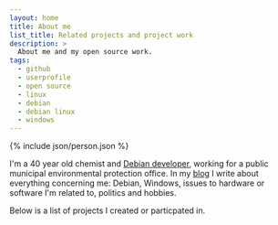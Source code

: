 ```yaml
---
layout: home
title: About me
list_title: Related projects and project work
description: >
  About me and my open source work.
tags:
  - github
  - userprofile
  - open source
  - linux
  - debian
  - debian linux
  - windows
---
```


{% include json/person.json %}

I'm a 40 year old chemist and [Debian developer](https://qa.debian.org/developer.php?login=dleidert@debian.org "Overview of Debian Linux packages maintained by Daniel Leidert"), working for a public municipal environmental protection office. In my [blog](https://www.wgdd.de) I write about everything concerning me: Debian, Windows, issues to hardware or software I'm related to, politics and hobbies.

Below is a list of projects I created or particpated in.

